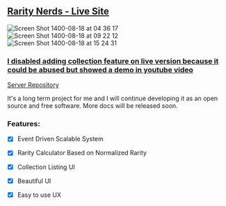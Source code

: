 
## [Rarity Nerds - Live Site](https://www.rarity-nerds.com)

![Screen Shot 1400-08-18 at 04 36 17](https://user-images.githubusercontent.com/64213712/140919547-b170a2d9-ab95-4bb2-a9f4-3e2494541849.png)
![Screen Shot 1400-08-18 at 09 22 12](https://user-images.githubusercontent.com/64213712/140919620-6b21dcc8-ae41-49a9-b992-8f5f0eb2de63.png)
![Screen Shot 1400-08-18 at 15 24 31](https://user-images.githubusercontent.com/64213712/140919711-b08eb60a-8d5f-434a-9bae-ef0783f64352.png)


### [I disabled adding collection feature on live version because it could be abused but showed a demo in youtube video](https://youtu.be/qlti8tHNnl4)


[Server Repository](https://github.com/Ajand/rarity-nerds-server)

It's a long term project for me and I will continue developing it as an open source and free software. More docs will be released soon.

  
### Features:  
- [x] Event Driven Scalable System

- [x] Rarity Calculator Based on Normalized Rarity

- [x] Collection Listing UI

- [x] Beautiful UI

- [x] Easy to use UX
